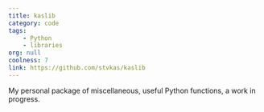 ```yaml
---
title: kaslib
category: code
tags:
    - Python
    - libraries
org: null
coolness: 7
link: https://github.com/stvkas/kaslib
---
```

My personal package of miscellaneous, useful Python functions, a work in progress.